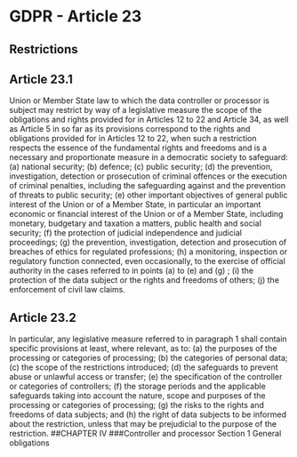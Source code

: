 # GDPR - Article 23
## Restrictions

  
## Article 23.1
Union or Member State law to which the data controller or processor is subject may restrict by way of a legislative measure the scope of the obligations and rights provided for in Articles 12 to 22 and Article 34, as well as Article 5 in so far as its provisions correspond to the rights and obligations provided for in Articles 12 to 22, when such a restriction respects the essence of the fundamental rights and freedoms and is a necessary and proportionate measure in a democratic society to safeguard:
(a) national security;
(b) defence;
(c) public security;
(d) the prevention, investigation, detection or prosecution of criminal offences or the execution of criminal penalties, including the safeguarding against and the prevention of threats to public security;
(e) other important objectives of general public interest of the Union or of a Member State, in particular an important economic or financial interest of the Union or of a Member State, including monetary, budgetary and taxation a matters, public health and social security;
(f) the protection of judicial independence and judicial proceedings;
(g) the prevention, investigation, detection and prosecution of breaches of ethics for regulated professions;
(h) a monitoring, inspection or regulatory function connected, even occasionally, to the exercise of official authority in the cases referred to in points (a)  to (e)  and (g) ;
(i) the protection of the data subject or the rights and freedoms of others;
(j) the enforcement of civil law claims.
  
## Article 23.2
In particular, any legislative measure referred to in paragraph 1 shall contain specific provisions at least, where relevant, as to:
(a) the purposes of the processing or categories of processing;
(b) the categories of personal data;
(c) the scope of the restrictions introduced;
(d) the safeguards to prevent abuse or unlawful access or transfer;
(e) the specification of the controller or categories of controllers;
(f) the storage periods and the applicable safeguards taking into account the nature, scope and purposes of the processing or categories of processing;
(g) the risks to the rights and freedoms of data subjects; and
(h) the right of data subjects to be informed about the restriction, unless that may be prejudicial to the purpose of the restriction.
##CHAPTER IV
###Controller and processor
<span class="expanded">Section 1
<span class="bold"><span class="expanded">General obligations
  